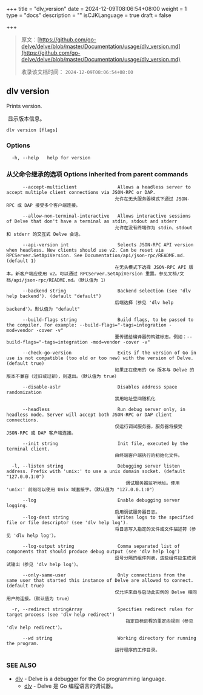 +++
title = "dlv_version"
date = 2024-12-09T08:06:54+08:00
weight = 1
type = "docs"
description = ""
isCJKLanguage = true
draft = false

+++

> 原文：[https://github.com/go-delve/delve/blob/master/Documentation/usage/dlv_version.md](https://github.com/go-delve/delve/blob/master/Documentation/usage/dlv_version.md)
>
> 收录该文档时间： `2024-12-09T08:06:54+08:00`

## dlv version



Prints version.

​	显示版本信息。

```
dlv version [flags]
```



### Options



```
  -h, --help   help for version
```



### 从父命令继承的选项 Options inherited from parent commands



```
      --accept-multiclient               Allows a headless server to accept multiple client connections via JSON-RPC or DAP.
      									允许在无头服务器模式下通过 JSON-RPC 或 DAP 接受多个客户端连接。
      									
      --allow-non-terminal-interactive   Allows interactive sessions of Delve that don't have a terminal as stdin, stdout and stderr
      									允许在没有终端作为 stdin、stdout 和 stderr 的交互式 Delve 会话。
      									
      --api-version int                  Selects JSON-RPC API version when headless. New clients should use v2. Can be reset via RPCServer.SetApiVersion. See Documentation/api/json-rpc/README.md. (default 1)
      									在无头模式下选择 JSON-RPC API 版本。新客户端应使用 v2。可以通过 RPCServer.SetApiVersion 重置。参见文档/文档/api/json-rpc/README.md。（默认值为 1）
      									
      --backend string                   Backend selection (see 'dlv help backend'). (default "default")
      									后端选择（参见 'dlv help backend'）。默认值为 "default"
      									
      --build-flags string               Build flags, to be passed to the compiler. For example: --build-flags="-tags=integration -mod=vendor -cover -v"
      									要传递给编译器的构建标志。例如：--build-flags="-tags=integration -mod=vendor -cover -v"
      									
      --check-go-version                 Exits if the version of Go in use is not compatible (too old or too new) with the version of Delve. (default true)
      									如果正在使用的 Go 版本与 Delve 的版本不兼容（过旧或过新），则退出。（默认值为 true）
      									
      --disable-aslr                     Disables address space randomization
      									禁用地址空间随机化
      									
      --headless                         Run debug server only, in headless mode. Server will accept both JSON-RPC or DAP client connections.
      									仅运行调试服务器，服务器将接受 JSON-RPC 或 DAP 客户端连接。
      									
      --init string                      Init file, executed by the terminal client.
      									由终端客户端执行的初始化文件。
      									
  -l, --listen string                    Debugging server listen address. Prefix with 'unix:' to use a unix domain socket. (default "127.0.0.1:0")
  											调试服务器监听地址。使用 'unix:' 前缀可以使用 Unix 域套接字。（默认值为 "127.0.0.1:0"）
  											
      --log                              Enable debugging server logging.
      									启用调试服务器日志。
      --log-dest string                  Writes logs to the specified file or file descriptor (see 'dlv help log').
      									将日志写入指定的文件或文件描述符（参见 'dlv help log'）。
      									
      --log-output string                Comma separated list of components that should produce debug output (see 'dlv help log')
      									逗号分隔的组件列表，这些组件应生成调试输出（参见 'dlv help log'）。
      									
      --only-same-user                   Only connections from the same user that started this instance of Delve are allowed to connect. (default true)
      									仅允许来自与启动此实例的 Delve 相同用户的连接。（默认值为 true）
      									
  -r, --redirect stringArray             Specifies redirect rules for target process (see 'dlv help redirect')
  											指定目标进程的重定向规则（参见 'dlv help redirect'）。
  											
      --wd string                        Working directory for running the program.
      									运行程序的工作目录。
```



### SEE ALSO



- [dlv](https://github.com/go-delve/delve/blob/master/Documentation/usage/dlv.md) - Delve is a debugger for the Go programming language.
  - [dlv](https://github.com/go-delve/delve/blob/master/Documentation/usage/dlv.md) - Delve 是 Go 编程语言的调试器。
